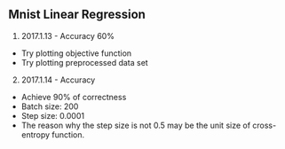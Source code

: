 ## Mnist Linear Regression

1. 2017.1.13 - Accuracy 60%
  - Try plotting objective function
  - Try plotting preprocessed data set

2. 2017.1.14 - Accuracy
  - Achieve 90% of correctness
  - Batch size: 200
  - Step size: 0.0001
  - The reason why the step size is not 0.5 may be the unit size of cross-entropy function. 
